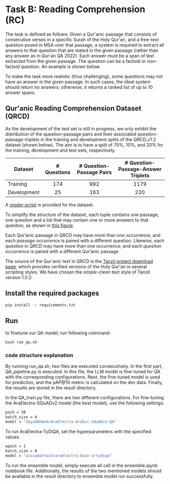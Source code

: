 # Task B: Reading Comprehension (RC)
The task is defined as follows: Given a Qur'anic passage that consists of consecutive verses in a specific Surah of the Holy Qur'an, and a free-text question posed in MSA over that passage, a system is required to extract all answers to that question that are stated in the given passage (rather than any answer as in Qur'an QA 2022). Each answer must be a span of text extracted from the given passage. The question can be a factoid or non-factoid question. An example is shown below.

To make the task more realistic (thus challenging), some questions may not have an answer in the given passage. In such cases, the ideal system should return no answers; otherwise, it returns a ranked list of up to 10 answer spans.

## Qur'anic Reading Comprehension Dataset (QRCD)
As the development of the test set is still in progress, we only exhibit the distribution of the question-passage pairs and their associated question-passage-triplets in the training and development splits of the QRCD_v1.2 dataset (shown below). The aim is to have a split of 70%, 10%, and 20% for the training, development and test sets, respectively. 

|**Dataset** |**# Questions**|**# Question-Passage  Pairs**| **# Question-Passage-Answer  Triplets**|
|------------|:-------------:|:---------------------------:|:--------------------------------------:|
| Training   |      174      |             992             |                   1179                 |
| Development|       25      |             163             |                    220                 |

A [*reader* script](https://gitlab.com/bigirqu/quran-qa-2023/-/blob/main/Task-B/code/read_write_qrcd.py) is provided for the dataset.
<!---
| **Dataset** | **%** |**# Questions** | **# Question-Passage  Pairs** | **# Question-Passage-Answer  Triplets** |
|-------------|:-----:|:--------------:|:-----------------------------:|:---------------------------------------:|
| Training    |  70%  |      174       |             992               |                   TBA                   |
| Development |  10%  |       25       |             163               |                   TBA                   |
| Test*       |  20%  |       50       |             TBA               |                   TBA                   |
| All         |  100% |      249       |             TBA               |                   TBA                   |

*Questions of the test dataset is under development.
-->
To simplify the structure of the dataset, each tuple contains one passage, one question and a list that may contain one or more answers to that question, as shown in [this figure](https://gitlab.com/bigirqu/quran-qa-2023/-/blob/main/Task-B/data/README.md). 

Each Qur’anic passage in QRCD may have more than one occurrence; and each *passage occurrence* is paired with a different question. Likewise, each question in *QRCD* may have more than one occurrence; and each *question occurrence* is paired with a different Qur’anic passage.

The source of the Qur'anic text in QRCD is the [Tanzil project download page](https://tanzil.net/download/), which provides verified versions of the Holy Qur'an in several scripting styles. We have chosen the *simple-clean* text style of Tanzil version 1.0.2. 

## Install the required packages
```bash
pip install -r requirements.txt
```

## Run 
to finetune our QA model, run following command:
```bash
bash run_qa.sh
```

### code structure explanation
By running run_qa.sh, two files are executed consecutively. In the first part, QA_pipeline.py is executed. In this file, the LLM model is fine-tuned for QA with the corresponding configurations. Next, the fine-tuned model is used for prediction, and the pAP@10 metric is calculated on the dev data. Finally, the results are stored in the result directory.

In the QA_train.py file, there are two different configurations. For fine-tuning the AraElectra-SQuADv2 model (the best model), use the following settings:
```bash
poch = 30
batch_size = 4
model = "ZeyadAhmed/AraElectra-Arabic-SQuADv2-QA" 
```

To run AraElectra-TyDiQA, set the hyperparameters with the specified values.
```bash
epoch = 1
batch_size = 8
model = "wissamantoun/araelectra-base-artydiqa"
```

To run the ensemble model, simply execute all cell in the ensemble.ipynb notebook file. Additionally, the results of the two mentioned models should be available in the result directory to ensemble model run successfully.
